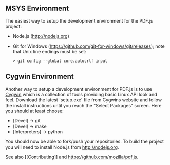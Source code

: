 ## MSYS Environment

The easiest way to setup the development environment for the PDF.js project:

* Node.js (http://nodejs.org)

* Git for Windows (https://github.com/git-for-windows/git/releases); note that Unix line endings must be set:

  ```> git config --global core.autocrlf input```

## Cygwin Environment
Another way to setup a development environment for PDF.js is to use [Cygwin](http://www.cygwin.com/) which is a collection of tools providing basic Linux API look and feel. Download the latest 'setup.exe' file from Cygwins website and follow the install instructions until you reach the "Select Packages" screen. Here you should at least choose:

  * [Devel] -> git
  * [Devel] -> make
  * [Interpreters] -> python

You should now be able to fork/push your repositories. To build the project you will need to install Node.js from http://nodejs.org.

See also [[Contributing]] and https://github.com/mozilla/pdf.js. 